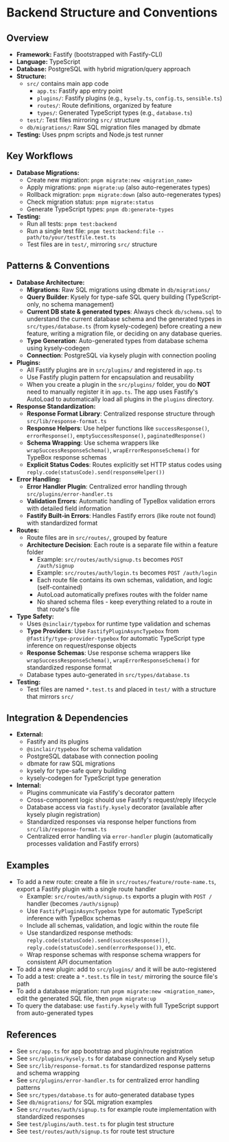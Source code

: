 # Backend Structure and Conventions

## Overview
- **Framework:** Fastify (bootstrapped with Fastify-CLI)
- **Language:** TypeScript
- **Database:** PostgreSQL with hybrid migration/query approach
- **Structure:**
  - `src/` contains main app code
    - `app.ts`: Fastify app entry point
    - `plugins/`: Fastify plugins (e.g., `kysely.ts`, `config.ts`, `sensible.ts`)
    - `routes/`: Route definitions, organized by feature
    - `types/`: Generated TypeScript types (e.g., `database.ts`)
  - `test/`: Test files mirroring `src/` structure
  - `db/migrations/`: Raw SQL migration files managed by dbmate
- **Testing:** Uses pnpm scripts and Node.js test runner

## Key Workflows
- **Database Migrations:**
  - Create new migration: `pnpm migrate:new <migration_name>`
  - Apply migrations: `pnpm migrate:up` (also auto-regenerates types)
  - Rollback migration: `pnpm migrate:down` (also auto-regenerates types)
  - Check migration status: `pnpm migrate:status`
  - Generate TypeScript types: `pnpm db:generate-types`
- **Testing:**
  - Run all tests: `pnpm test:backend`
  - Run a single test file: `pnpm test:backend:file -- path/to/your/testfile.test.ts`
  - Test files are in `test/`, mirroring `src/` structure

## Patterns & Conventions
- **Database Architecture:**
  - **Migrations**: Raw SQL migrations using dbmate in `db/migrations/`
  - **Query Builder**: Kysely for type-safe SQL query building (TypeScript-only, no schema management)
  - **Current DB state & generated types**: Always check `db/schema.sql` to understand the current database schema and the generated types in `src/types/database.ts` (from kysely-codegen) before creating a new feature, writing a migration file, or deciding on any database queries.
  - **Type Generation**: Auto-generated types from database schema using kysely-codegen
  - **Connection**: PostgreSQL via kysely plugin with connection pooling
- **Plugins:**
  - All Fastify plugins are in `src/plugins/` and registered in `app.ts`
  - Use Fastify plugin pattern for encapsulation and reusability
  - When you create a plugin in the `src/plugins/` folder, you do **NOT** need to manually register it in `app.ts`. The app uses Fastify's AutoLoad to automatically load all plugins in the `plugins` directory.
- **Response Standardization:**
  - **Response Format Library**: Centralized response structure through `src/lib/response-format.ts`
  - **Response Helpers**: Use helper functions like `successResponse()`, `errorResponse()`, `emptySuccessResponse()`, `paginatedResponse()`
  - **Schema Wrapping**: Use schema wrappers like `wrapSuccessResponseSchema()`, `wrapErrorResponseSchema()` for TypeBox response schemas
  - **Explicit Status Codes**: Routes explicitly set HTTP status codes using `reply.code(statusCode).send(responseHelper())`
- **Error Handling:**
  - **Error Handler Plugin**: Centralized error handling through `src/plugins/error-handler.ts`
  - **Validation Errors**: Automatic handling of TypeBox validation errors with detailed field information
  - **Fastify Built-in Errors**: Handles Fastify errors (like route not found) with standardized format
- **Routes:**
  - Route files are in `src/routes/`, grouped by feature
  - **Architecture Decision**: Each route is a separate file within a feature folder
    - Example: `src/routes/auth/signup.ts` becomes `POST /auth/signup`
    - Example: `src/routes/auth/login.ts` becomes `POST /auth/login`
    - Each route file contains its own schemas, validation, and logic (self-contained)
    - AutoLoad automatically prefixes routes with the folder name
    - No shared schema files - keep everything related to a route in that route's file
- **Type Safety:**
  - Uses `@sinclair/typebox` for runtime type validation and schemas
  - **Type Providers**: Use `FastifyPluginAsyncTypebox` from `@fastify/type-provider-typebox` for automatic TypeScript type inference on request/response objects
  - **Response Schemas**: Use response schema wrappers like `wrapSuccessResponseSchema()`, `wrapErrorResponseSchema()` for standardized response format
  - Database types auto-generated in `src/types/database.ts`
- **Testing:**
  - Test files are named `*.test.ts` and placed in `test/` with a structure that mirrors `src/`

## Integration & Dependencies
- **External:**
  - Fastify and its plugins
  - `@sinclair/typebox` for schema validation
  - PostgreSQL database with connection pooling
  - dbmate for raw SQL migrations
  - kysely for type-safe query building
  - kysely-codegen for TypeScript type generation
- **Internal:**
  - Plugins communicate via Fastify's decorator pattern
  - Cross-component logic should use Fastify's request/reply lifecycle
  - Database access via `fastify.kysely` decorator (available after kysely plugin registration)
  - Standardized responses via response helper functions from `src/lib/response-format.ts`
  - Centralized error handling via `error-handler` plugin (automatically processes validation and Fastify errors)

## Examples
- To add a new route: create a file in `src/routes/feature/route-name.ts`, export a Fastify plugin with a single route handler
  - Example: `src/routes/auth/signup.ts` exports a plugin with `POST /` handler (becomes `/auth/signup`)
  - Use `FastifyPluginAsyncTypebox` type for automatic TypeScript inference with TypeBox schemas
  - Include all schemas, validation, and logic within the route file
  - Use standardized response methods: `reply.code(statusCode).send(successResponse())`, `reply.code(statusCode).send(errorResponse())`, etc.
  - Wrap response schemas with response schema wrappers for consistent API documentation
- To add a new plugin: add to `src/plugins/` and it will be auto-registered
- To add a test: create a `*.test.ts` file in `test/` mirroring the source file's path
- To add a database migration: run `pnpm migrate:new <migration_name>`, edit the generated SQL file, then `pnpm migrate:up`
- To query the database: use `fastify.kysely` with full TypeScript support from auto-generated types

## References
- See `src/app.ts` for app bootstrap and plugin/route registration
- See `src/plugins/kysely.ts` for database connection and Kysely setup
- See `src/lib/response-format.ts` for standardized response patterns and schema wrapping
- See `src/plugins/error-handler.ts` for centralized error handling patterns
- See `src/types/database.ts` for auto-generated database types
- See `db/migrations/` for SQL migration examples
- See `src/routes/auth/signup.ts` for example route implementation with standardized responses
- See `test/plugins/auth.test.ts` for plugin test structure
- See `test/routes/auth/signup.ts` for route test structure
